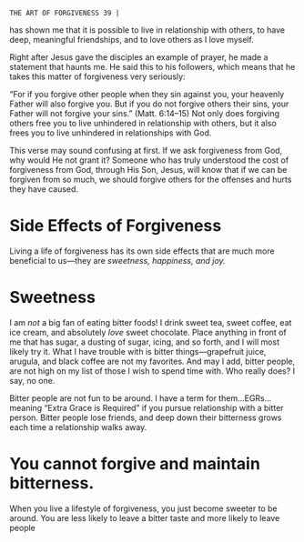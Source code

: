 ```
THE ART OF FORGIVENESS 39 |
```
has shown me that it is possible to live in relationship with others, to have deep,
meaningful friendships, and to love others as I love myself.

Right after Jesus gave the disciples an example of prayer, he made a
statement that haunts me. He said this to his followers, which means that he
takes this matter of forgiveness very seriously:

“For if you forgive other people when they sin against you,
your heavenly Father will also forgive you. But if you do not
forgive others their sins, your Father will not forgive your sins.”
(Matt. 6:14–15)
Not only does forgiving others free you to live unhindered in relationship
with others, but it also frees you to live unhindered in relationships with God.

This verse may sound confusing at first. If we ask forgiveness from God,
why would He not grant it? Someone who has truly understood the cost of
forgiveness from God, through His Son, Jesus, will know that if we can be
forgiven from so much, we should forgive others for the offenses and hurts they
have caused.

# Side Effects of Forgiveness

Living a life of forgiveness has its own side effects that are much more
beneficial to us—they are _sweetness, happiness, and joy._

# Sweetness

I am _not_ a big fan of eating bitter foods! I drink sweet tea, sweet coffee,
eat ice cream, and absolutely _love_ sweet chocolate. Place anything in front of me
that has sugar, a dusting of sugar, icing, and so forth, and I will most likely try
it. What I have trouble with is bitter things—grapefruit juice, arugula, and black
coffee are not my favorites. And may I add, bitter people, are not high on my list
of those I wish to spend time with. Who really does? I say, no one.

Bitter people are not fun to be around. I have a term for them...EGRs...
meaning “Extra Grace is Required” if you pursue relationship with a bitter
person. Bitter people lose friends, and deep down their bitterness grows each
time a relationship walks away.

# You cannot forgive and maintain bitterness.

When you live a lifestyle of forgiveness, you just become sweeter to be
around. You are less likely to leave a bitter taste and more likely to leave people

